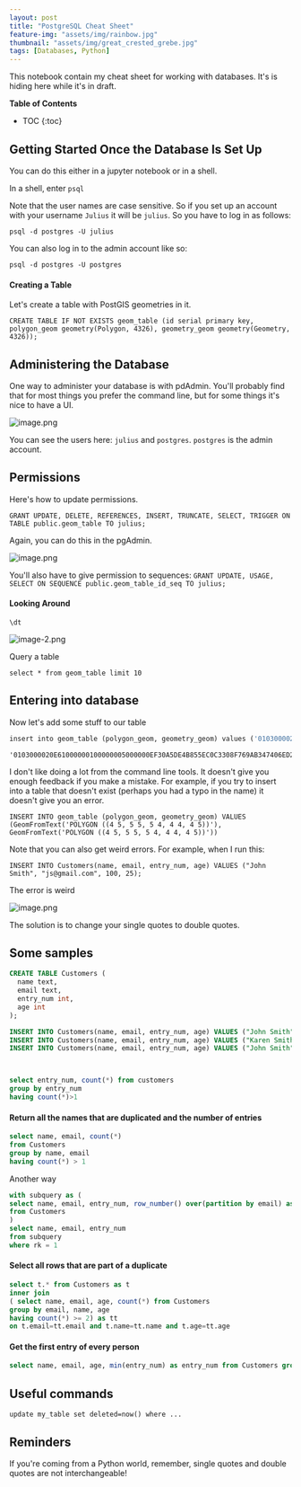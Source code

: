 ```yaml
---
layout: post
title: "PostgreSQL Cheat Sheet"
feature-img: "assets/img/rainbow.jpg"
thumbnail: "assets/img/great_crested_grebe.jpg"
tags: [Databases, Python]
---
```


This notebook contain my cheat sheet for working with databases. It's is hiding here while it's in draft.

<b>Table of Contents</b>
* TOC
{:toc}

## Getting Started Once the Database Is Set Up

You can do this either in a jupyter notebook or in a shell.

In a shell, enter `psql`

Note that the user names are case sensitive. So if you set up an account with your username `Julius` it will be `julius`. So you have to log in as follows:

`psql -d postgres -U julius`

You can also log in to the admin account like so:

`psql -d postgres -U postgres`

#### Creating a Table

Let's create a table with PostGIS geometries in it.

`CREATE TABLE IF NOT EXISTS geom_table (id serial primary key, polygon_geom geometry(Polygon, 4326), geometry_geom geometry(Geometry, 4326));`

## Administering the Database

One way to administer your database is with pdAdmin. You'll probably find that for most things you prefer the command line, but for some things it's nice to have a UI.

![image.png](attachment:image.png)

You can see the users here: `julius` and `postgres`. `postgres` is the admin account. 

## Permissions

Here's how to update permissions.

`GRANT UPDATE, DELETE, REFERENCES, INSERT, TRUNCATE, SELECT, TRIGGER ON TABLE public.geom_table TO julius;`

Again, you can do this in the pgAdmin.

![image.png](attachment:image.png)

You'll also have to give permission to sequences: `GRANT UPDATE, USAGE, SELECT ON SEQUENCE public.geom_table_id_seq TO julius;`




#### Looking Around

`\dt`

![image-2.png](attachment:image-2.png)

Query a table

`select * from geom_table limit 10`

## Entering into database

Now let's add some stuff to our table


```python
insert into geom_table (polygon_geom, geometry_geom) values ('0103000020E61000000100000005000000EF30A5DE4B855EC0C3308F769AB347406ED22F8149855EC0DD60A6D99AB347404AB842264A855EC035C13C23A2B34740CD16B8834C855EC01B9125C0A1B34740EF30A5DE4B855EC0C3308F769AB34740', '0103000020E61000000100000005000000EF30A5DE4B855EC0C3308F769AB347406ED22F8149855EC0DD60A6D99AB347404AB842264A855EC035C13C23A2B34740CD16B8834C855EC01B9125C0A1B34740EF30A5DE4B855EC0C3308F769AB34740')
```




    '0103000020E61000000100000005000000EF30A5DE4B855EC0C3308F769AB347406ED22F8149855EC0DD60A6D99AB347404AB842264A855EC035C13C23A2B34740CD16B8834C855EC01B9125C0A1B34740EF30A5DE4B855EC0C3308F769AB34740'



I don't like doing a lot from the command line tools. It doesn't give you enough feedback if you make a mistake. For example, if you try to insert into a table that doesn't exist (perhaps you had a typo in the name) it doesn't give you an error.

`INSERT INTO geom_table (polygon_geom, geometry_geom) VALUES (GeomFromText('POLYGON ((4 5, 5 5, 5 4, 4 4, 4 5))'), GeomFromText('POLYGON ((4 5, 5 5, 5 4, 4 4, 4 5))'))`


Note that you can also get weird errors. For example, when I run this:
```
INSERT INTO Customers(name, email, entry_num, age) VALUES ("John Smith", "js@gmail.com", 100, 25);
```

The error is weird

![image.png](attachment:image.png)

The solution is to change your single quotes to double quotes.

## Some samples

```sql
CREATE TABLE Customers (
  name text,
  email text,
  entry_num int,
  age int
);

INSERT INTO Customers(name, email, entry_num, age) VALUES ("John Smith", "js@gmail.com", 100, 25);
INSERT INTO Customers(name, email, entry_num, age) VALUES ("Karen Smith", "ks@gmail.com", 101, 42);
INSERT INTO Customers(name, email, entry_num, age) VALUES ("John Smith", "js@gmail.com", 102, 25);



select entry_num, count(*) from customers
group by entry_num
having count(*)>1
```

#### Return all the names that are duplicated and the number of entries

```sql
select name, email, count(*)
from Customers
group by name, email
having count(*) > 1
```

Another way

```sql
with subquery as (
select name, email, entry_num, row_number() over(partition by email) as rk
from Customers
)
select name, email, entry_num 
from subquery
where rk = 1
```

#### Select all rows that are part of a duplicate

```sql
select t.* from Customers as t
inner join
( select name, email, age, count(*) from Customers
group by email, name, age
having count(*) >= 2) as tt
on t.email=tt.email and t.name=tt.name and t.age=tt.age
```

#### Get the first entry of every person

```sql
select name, email, age, min(entry_num) as entry_num from Customers group by email, name, age
```

## Useful commands

`update my_table set deleted=now() where ...`

## Reminders

If you're coming from a Python world, remember, single quotes and double quotes are not interchangeable!

